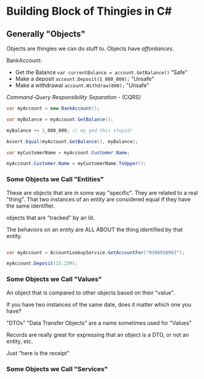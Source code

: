 # Building Block of Thingies in C#

## Generally "Objects"

Objects are thingies we can do stuff to. Objects have *affordances*.

BankAccount:

- Get the Balance `var currentBalance = account.GetBalance()` "Safe"
- Make a deposit `account.Deposit(1_000_000);` "Unsafe" 
- Make a withdrawal `account.Withdraw(800);` "Unsafe"

*Command-Query Responsibility Separation* - (CQRS)

```csharp
var myAccount = new BankAccount();

var myBalance = myAccount.GetBalance();

myBalance += 1_000_000; // my god this stupid!

Assert.Equal(myAccount.GetBalance(), myBalance);

var myCustomerName = myAccount.Customer.Name;

myAccount.Customer.Name = myCustomerName.ToUpper();

```


### Some Objects we Call "Entities"

These are objects that are in some way "specific". They are related to a real "thing".
That two instances of an entity are considered equal if they have the same identifier.

objects that are "tracked" by an Id. 

The behaviors on an entity are ALL ABOUT the thing identified by that entity.



```csharp

var myAccount = AccountLookupService.GetAccountFor("9398938983");

myAccount.Deposit(15.23M);


```

### Some Objects we Call "Values"

An object that is compared to other objects based on their "value".

If you have two instances of the same date, does it matter which one you have?

"DTOs" "Data Transfer Objects" are a name sometimes used for "Values"

Records are really great for expressing that an object is a DTO, or not an entity, etc.

Just "here is the receipt"





### Some Objects we Call "Services"